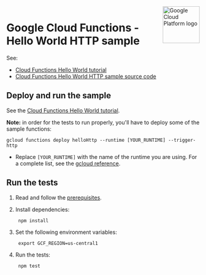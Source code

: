 <img src="https://avatars2.githubusercontent.com/u/2810941?v=3&s=96" alt="Google Cloud Platform logo" title="Google Cloud Platform" align="right" height="96" width="96"/>

# Google Cloud Functions - Hello World HTTP sample

See:

* [Cloud Functions Hello World tutorial][tutorial]
* [Cloud Functions Hello World HTTP sample source code][code]

[tutorial]: https://cloud.google.com/functions/docs/quickstart
[code]: index.js

## Deploy and run the sample

See the [Cloud Functions Hello World tutorial][tutorial].

**Note:** in order for the tests to run properly, you'll have to deploy some of the sample functions:

```
gcloud functions deploy helloHttp --runtime [YOUR_RUNTIME] --trigger-http
```

* Replace `[YOUR_RUNTIME]` with the name of the runtime you are using. For a
complete list, see the [gcloud reference](https://cloud.google.com/sdk/gcloud/reference/functions/deploy#--runtime).

## Run the tests

1. Read and follow the [prerequisites](../../../../../#prerequisites).


1. Install dependencies:

        npm install

1. Set the following environment variables:

        export GCF_REGION=us-central1

1. Run the tests:

        npm test
